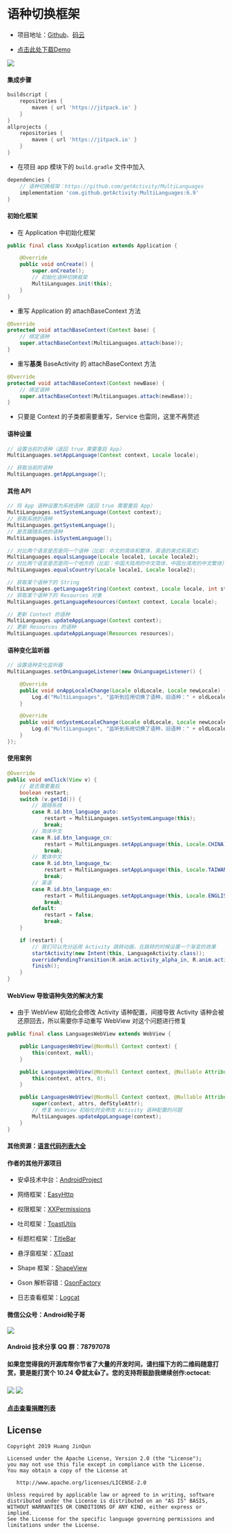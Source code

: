 # 语种切换框架

* 项目地址：[Github](https://github.com/getActivity/MultiLanguages)、[码云](https://gitee.com/getActivity/MultiLanguages)

* [点击此处下载Demo](MultiLanguages.apk)

![](MultiLanguages.jpg)

#### 集成步骤

```groovy
buildscript {
    repositories {
        maven { url 'https://jitpack.io' }
    }
}
allprojects {
    repositories {
        maven { url 'https://jitpack.io' }
    }
}
```

* 在项目 app 模块下的 `build.gradle` 文件中加入

```groovy
dependencies {
    // 语种切换框架：https://github.com/getActivity/MultiLanguages
    implementation 'com.github.getActivity:MultiLanguages:6.9'
}
```

#### 初始化框架

* 在 Application 中初始化框架

```java
public final class XxxApplication extends Application {

    @Override
    public void onCreate() {
        super.onCreate();
        // 初始化语种切换框架
        MultiLanguages.init(this);
    }
}
```

* 重写 Application 的 attachBaseContext 方法

```java
@Override
protected void attachBaseContext(Context base) {
    // 绑定语种
    super.attachBaseContext(MultiLanguages.attach(base));
}
```

* 重写**基类** BaseActivity 的 attachBaseContext 方法

```java
@Override
protected void attachBaseContext(Context newBase) {
    // 绑定语种
    super.attachBaseContext(MultiLanguages.attach(newBase));
}
```

* 只要是 Context 的子类都需要重写，Service 也雷同，这里不再赘述

#### 语种设置

```java
// 设置当前的语种（返回 true 需要重启 App）
MultiLanguages.setAppLanguage(Context context, Locale locale);

// 获取当前的语种
MultiLanguages.getAppLanguage();
```

#### 其他 API

```java
// 将 App 语种设置为系统语种（返回 true 需要重启 App）
MultiLanguages.setSystemLanguage(Context context);
// 获取系统的语种
MultiLanguages.getSystemLanguage();
// 是否跟随系统的语种
MultiLanguages.isSystemLanguage();

// 对比两个语言是否是同一个语种（比如：中文的简体和繁体，英语的美式和英式）
MultiLanguages.equalsLanguage(Locale locale1, Locale locale2);
// 对比两个语言是否是同一个地方的（比如：中国大陆用的中文简体，中国台湾用的中文繁体）
MultiLanguages.equalsCountry(Locale locale1, Locale locale2);

// 获取某个语种下的 String
MultiLanguages.getLanguageString(Context context, Locale locale, int stringId);
// 获取某个语种下的 Resources 对象
MultiLanguages.getLanguageResources(Context context, Locale locale);

// 更新 Context 的语种
MultiLanguages.updateAppLanguage(Context context);
// 更新 Resources 的语种
MultiLanguages.updateAppLanguage(Resources resources);
```

#### 语种变化监听器

```java
// 设置语种变化监听器
MultiLanguages.setOnLanguageListener(new OnLanguageListener() {

    @Override
    public void onAppLocaleChange(Locale oldLocale, Locale newLocale) {
        Log.d("MultiLanguages", "监听到应用切换了语种，旧语种：" + oldLocale + "，新语种：" + newLocale);
    }

    @Override
    public void onSystemLocaleChange(Locale oldLocale, Locale newLocale) {
        Log.d("MultiLanguages", "监听到系统切换了语种，旧语种：" + oldLocale + "，新语种：" + newLocale + "，是否跟随系统：" + MultiLanguages.isSystemLanguage());
    }
});
```

#### 使用案例

```java
@Override
public void onClick(View v) {
    // 是否需要重启
    boolean restart;
    switch (v.getId()) {
        // 跟随系统
        case R.id.btn_language_auto:
            restart = MultiLanguages.setSystemLanguage(this);
            break;
        // 简体中文
        case R.id.btn_language_cn:
            restart = MultiLanguages.setAppLanguage(this, Locale.CHINA);
            break;
        // 繁体中文
        case R.id.btn_language_tw:
            restart = MultiLanguages.setAppLanguage(this, Locale.TAIWAN);
            break;
        // 英语
        case R.id.btn_language_en:
            restart = MultiLanguages.setAppLanguage(this, Locale.ENGLISH);
            break;
        default:
            restart = false;
            break;
    }

    if (restart) {
        // 我们可以充分运用 Activity 跳转动画，在跳转的时候设置一个渐变的效果
        startActivity(new Intent(this, LanguageActivity.class));
        overridePendingTransition(R.anim.activity_alpha_in, R.anim.activity_alpha_out);
        finish();
    }
}
```

#### WebView 导致语种失效的解决方案

* 由于 WebView 初始化会修改 Activity 语种配置，间接导致 Activity 语种会被还原回去，所以需要你手动重写 WebView 对这个问题进行修复

```java
public final class LanguagesWebView extends WebView {

    public LanguagesWebView(@NonNull Context context) {
        this(context, null);
    }

    public LanguagesWebView(@NonNull Context context, @Nullable AttributeSet attrs) {
        this(context, attrs, 0);
    }

    public LanguagesWebView(@NonNull Context context, @Nullable AttributeSet attrs, int defStyleAttr) {
        super(context, attrs, defStyleAttr);
        // 修复 WebView 初始化时会修改 Activity 语种配置的问题
        MultiLanguages.updateAppLanguage(context);
    }
}
```

#### 其他资源：[语言代码列表大全](https://github.com/championswimmer/android-locales)

#### 作者的其他开源项目

* 安卓技术中台：[AndroidProject](https://github.com/getActivity/AndroidProject)

* 网络框架：[EasyHttp](https://github.com/getActivity/EasyHttp)

* 权限框架：[XXPermissions](https://github.com/getActivity/XXPermissions)

* 吐司框架：[ToastUtils](https://github.com/getActivity/ToastUtils)

* 标题栏框架：[TitleBar](https://github.com/getActivity/TitleBar)

* 悬浮窗框架：[XToast](https://github.com/getActivity/XToast)

* Shape 框架：[ShapeView](https://github.com/getActivity/ShapeView)

* Gson 解析容错：[GsonFactory](https://github.com/getActivity/GsonFactory)

* 日志查看框架：[Logcat](https://github.com/getActivity/Logcat)

#### 微信公众号：Android轮子哥

![](https://raw.githubusercontent.com/getActivity/Donate/master/picture/official_ccount.png)

#### Android 技术分享 QQ 群：78797078

#### 如果您觉得我的开源库帮你节省了大量的开发时间，请扫描下方的二维码随意打赏，要是能打赏个 10.24 :monkey_face:就太:thumbsup:了。您的支持将鼓励我继续创作:octocat:

![](https://raw.githubusercontent.com/getActivity/Donate/master/picture/pay_ali.png) ![](https://raw.githubusercontent.com/getActivity/Donate/master/picture/pay_wechat.png)

#### [点击查看捐赠列表](https://github.com/getActivity/Donate)

## License

```text
Copyright 2019 Huang JinQun

Licensed under the Apache License, Version 2.0 (the "License");
you may not use this file except in compliance with the License.
You may obtain a copy of the License at

   http://www.apache.org/licenses/LICENSE-2.0

Unless required by applicable law or agreed to in writing, software
distributed under the License is distributed on an "AS IS" BASIS,
WITHOUT WARRANTIES OR CONDITIONS OF ANY KIND, either express or implied.
See the License for the specific language governing permissions and
limitations under the License.
```
